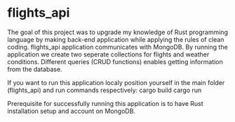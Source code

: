 # flights_api

The goal of this project was to upgrade my knowledge of Rust programming language by making back-end application while applying the rules of clean coding. flights_api application communicates with MongoDB. By running the application we create two seperate collections for flights and weather conditions. Different queries (CRUD functions) enables getting information from the database.

If you want to run this application localy position yourself in the main folder (flights_api) and run commands respectively: cargo build cargo run

Prerequisite for successfully running this application is to have Rust installation setup and account on MongoDB.



